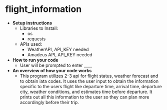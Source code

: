 # flight_information
* **Setup instructions**
    * Libraries to Install:
        * os 
        * requests
    * APIs used:
        * WeatherAPI, API_KEY needed 
        * Amadeus API, API_KEY needed 
* **How to run your code**
    * User will be prompted to enter ____
* **An overview of how your code works**
    * This program utilizes 2-3 api for flight status,
      weather forecast and to obtain iata codes. It 
      uses the user input to obtain the information 
      specific to the users flight like departure
      time, arrival time, departure city, weather 
      conditions, and estimates time before departure. 
      It prints out all this information to the user
      so they can plan more accordingly before their 
      trip. 